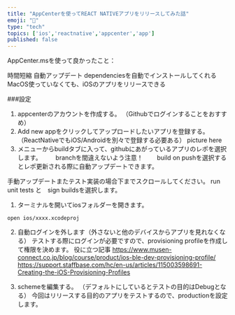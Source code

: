 ```yaml
---
title: "AppCenterを使ってREACT NATIVEアプリをリリースしてみた話"
emoji: "🔰"
type: "tech"
topics: ['ios','reactnative','appcenter','app']
published: false
---
```


AppCenter.msを使って良かったこと：

時間短縮
自動アップデート
dependenciesを自動でインストールしてくれる
MacOS使っていなくても、iOSのアプリをリリースできる

###設定

1. appcenterのアカウントを作成する。
（Githubでログインすることをおすすめ）
2. Add new appをクリックしてアップロードしたいアプリを登録する。
（ReactNativeでもiOS/Androidを別々で登録する必要ある）
picture here 
3. メニューからbuildタブに入って、githubにあがっているアプリのレポを選択します。
　　branchを間違えないよう注意！
　　build on pushを選択するとレポ更新される際に自動アップデートできます。

手動アップデートまたテスト実装の場合下までスクロールしてください。
run unit tests と　sign buildsを選択します。

1. ターミナルを開いてiosフォルダーを開きます。
```
open ios/xxxx.xcodeproj
```
2. 自動ログインを外します（外さないと他のデバイスからアプリを見れなくなる）
テストする際にログインが必要ですので、provisioning profileを作成して権限を決めます。
役に立つ記事
https://www.musen-connect.co.jp/blog/course/product/ios-ble-dev-provisioning-profile/
https://support.staffbase.com/hc/en-us/articles/115003598691-Creating-the-iOS-Provisioning-Profiles

3. schemeを編集する。
（デフォルトにしているとテストの目的はDebugとなる）
今回はリリースする目的のアプリをテストするので、productionを設定します。
